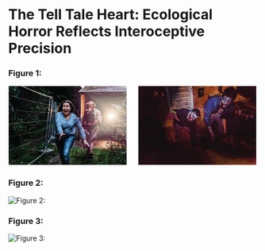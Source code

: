# The Tell Tale Heart: Ecological Horror Reflects Interoceptive Precision

### Figure 1:
![Figure 1: ](figs/fig1_spoof.gif)

### Figure 2:
![Figure 2: ](figs/Figure_2_SubjectiveVars.png)

### Figure 3:
![Figure 3: ](figs/fig_3corrplot_fdr_05.png)
